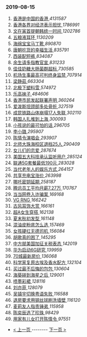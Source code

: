 ### 2019-08-15 
1. [ 香港是中国的香港 ](https://s.weibo.com/weibo?q=%23%E9%A6%99%E6%B8%AF%E6%98%AF%E4%B8%AD%E5%9B%BD%E7%9A%84%E9%A6%99%E6%B8%AF%23&Refer=top) *4131587*
1. [ 香港各界对经济表示担忧 ](https://s.weibo.com/weibo?q=%23%E9%A6%99%E6%B8%AF%E5%90%84%E7%95%8C%E5%AF%B9%E7%BB%8F%E6%B5%8E%E8%A1%A8%E7%A4%BA%E6%8B%85%E5%BF%A7%23&Refer=top) *1786991*
1. [ 文在寅首提朝韩统一时间 ](https://s.weibo.com/weibo?q=%23%E6%96%87%E5%9C%A8%E5%AF%85%E9%A6%96%E6%8F%90%E6%9C%9D%E9%9F%A9%E7%BB%9F%E4%B8%80%E6%97%B6%E9%97%B4%23&Refer=top) *1202786*
1. [ 五粮液耳环 ](https://s.weibo.com/weibo?q=%23%E4%BA%94%E7%B2%AE%E6%B6%B2%E8%80%B3%E7%8E%AF%23&Refer=top) *1130209*
1. [ 海绵宝宝马丁靴 ](https://s.weibo.com/weibo?q=%23%E6%B5%B7%E7%BB%B5%E5%AE%9D%E5%AE%9D%E9%A9%AC%E4%B8%81%E9%9D%B4%23&Refer=top) *890870*
1. [ 唐朝吃货的幸福生活 ](https://s.weibo.com/weibo?q=%23%E5%94%90%E6%9C%9D%E5%90%83%E8%B4%A7%E7%9A%84%E5%B9%B8%E7%A6%8F%E7%94%9F%E6%B4%BB%23&Refer=top) *835791*
1. [ 西装配短裤 ](https://s.weibo.com/weibo?q=%23%E8%A5%BF%E8%A3%85%E9%85%8D%E7%9F%AD%E8%A3%A4%23&Refer=top) *834087*
1. [ 余生请多指教官宣 ](https://s.weibo.com/weibo?q=%23%E4%BD%99%E7%94%9F%E8%AF%B7%E5%A4%9A%E6%8C%87%E6%95%99%E5%AE%98%E5%AE%A3%23&Refer=top) *831233*
1. [ 佳佳奶糖大肠菌群超标 ](https://s.weibo.com/weibo?q=%23%E4%BD%B3%E4%BD%B3%E5%A5%B6%E7%B3%96%E5%A4%A7%E8%82%A0%E8%8F%8C%E7%BE%A4%E8%B6%85%E6%A0%87%23&Refer=top) *730585*
1. [ 机场生事最高可判终身监禁 ](https://s.weibo.com/weibo?q=%E6%9C%BA%E5%9C%BA%E7%94%9F%E4%BA%8B%E6%9C%80%E9%AB%98%E5%8F%AF%E5%88%A4%E7%BB%88%E8%BA%AB%E7%9B%91%E7%A6%81&Refer=top) *707914*
1. [ 梁静茹 ](https://s.weibo.com/weibo?q=%23%E6%A2%81%E9%9D%99%E8%8C%B9%23&Refer=top) *663304*
1. [ 北极下塑料雪 ](https://s.weibo.com/weibo?q=%23%E5%8C%97%E6%9E%81%E4%B8%8B%E5%A1%91%E6%96%99%E9%9B%AA%23&Refer=top) *574972*
1. [ 乐高袜子 ](https://s.weibo.com/weibo?q=%23%E4%B9%90%E9%AB%98%E8%A2%9C%E5%AD%90%23&Refer=top) *484606*
1. [ 香港市民发起联署声明 ](https://s.weibo.com/weibo?q=%23%E9%A6%99%E6%B8%AF%E5%B8%82%E6%B0%91%E5%8F%91%E8%B5%B7%E8%81%94%E7%BD%B2%E5%A3%B0%E6%98%8E%23&Refer=top) *360264*
1. [ 爱泼斯坦颈部多处骨折 ](https://s.weibo.com/weibo?q=%E7%88%B1%E6%B3%BC%E6%96%AF%E5%9D%A6%E9%A2%88%E9%83%A8%E5%A4%9A%E5%A4%84%E9%AA%A8%E6%8A%98&Refer=top) *327519*
1. [ 成昆铁路山体崩塌17人失联 ](https://s.weibo.com/weibo?q=%23%E6%88%90%E6%98%86%E9%93%81%E8%B7%AF%E5%B1%B1%E4%BD%93%E5%B4%A9%E5%A1%8C17%E4%BA%BA%E5%A4%B1%E8%81%94%23&Refer=top) *302110*
1. [ 韩国人扎堆到上海 ](https://s.weibo.com/weibo?q=%23%E9%9F%A9%E5%9B%BD%E4%BA%BA%E6%89%8E%E5%A0%86%E5%88%B0%E4%B8%8A%E6%B5%B7%23&Refer=top) *300093*
1. [ 小孩说的最可怕的话 ](https://s.weibo.com/weibo?q=%23%E5%B0%8F%E5%AD%A9%E8%AF%B4%E7%9A%84%E6%9C%80%E5%8F%AF%E6%80%95%E7%9A%84%E8%AF%9D%23&Refer=top) *296705*
1. [ 李小璐 ](https://s.weibo.com/weibo?q=%23%E6%9D%8E%E5%B0%8F%E7%92%90%23&Refer=top) *295907*
1. [ 陈情令演唱会 ](https://s.weibo.com/weibo?q=%23%E9%99%88%E6%83%85%E4%BB%A4%E6%BC%94%E5%94%B1%E4%BC%9A%23&Refer=top) *293907*
1. [ 北师大珠海校区退档25人 ](https://s.weibo.com/weibo?q=%23%E5%8C%97%E5%B8%88%E5%A4%A7%E7%8F%A0%E6%B5%B7%E6%A0%A1%E5%8C%BA%E9%80%80%E6%A1%A325%E4%BA%BA%23&Refer=top) *290409*
1. [ 女儿们的恋爱 ](https://s.weibo.com/weibo?q=%E5%A5%B3%E5%84%BF%E4%BB%AC%E7%9A%84%E6%81%8B%E7%88%B1&Refer=top) *287674*
1. [ 美国五大科技承认监听用户 ](https://s.weibo.com/weibo?q=%E7%BE%8E%E5%9B%BD%E4%BA%94%E5%A4%A7%E7%A7%91%E6%8A%80%E6%89%BF%E8%AE%A4%E7%9B%91%E5%90%AC%E7%94%A8%E6%88%B7&Refer=top) *285124*
1. [ 联通5G套餐最低190元 ](https://s.weibo.com/weibo?q=%23%E8%81%94%E9%80%9A5G%E5%A5%97%E9%A4%90%E6%9C%80%E4%BD%8E190%E5%85%83%23&Refer=top) *283028*
1. [ 当代老年人的娱乐方式 ](https://s.weibo.com/weibo?q=%23%E5%BD%93%E4%BB%A3%E8%80%81%E5%B9%B4%E4%BA%BA%E7%9A%84%E5%A8%B1%E4%B9%90%E6%96%B9%E5%BC%8F%23&Refer=top) *264157*
1. [ 共享充电宝涨价 ](https://s.weibo.com/weibo?q=%23%E5%85%B1%E4%BA%AB%E5%85%85%E7%94%B5%E5%AE%9D%E6%B6%A8%E4%BB%B7%23&Refer=top) *263998*
1. [ 哪吒密钥延期 ](https://s.weibo.com/weibo?q=%23%E5%93%AA%E5%90%92%E5%AF%86%E9%92%A5%E5%BB%B6%E6%9C%9F%23&Refer=top) *258187*
1. [ 腾讯员工平均月薪7.27万 ](https://s.weibo.com/weibo?q=%23%E8%85%BE%E8%AE%AF%E5%91%98%E5%B7%A5%E5%B9%B3%E5%9D%87%E6%9C%88%E8%96%AA7.27%E4%B8%87%23&Refer=top) *170767*
1. [ 当当网卷入诈骗案 ](https://s.weibo.com/weibo?q=%23%E5%BD%93%E5%BD%93%E7%BD%91%E5%8D%B7%E5%85%A5%E8%AF%88%E9%AA%97%E6%A1%88%23&Refer=top) *169168*
1. [ VG RNG ](https://s.weibo.com/weibo?q=VG%20RNG&Refer=top) *166242*
1. [ 古风耳饰大赏 ](https://s.weibo.com/weibo?q=%23%E5%8F%A4%E9%A3%8E%E8%80%B3%E9%A5%B0%E5%A4%A7%E8%B5%8F%23&Refer=top) *166161*
1. [ 超A女生穿搭 ](https://s.weibo.com/weibo?q=%23%E8%B6%85A%E5%A5%B3%E7%94%9F%E7%A9%BF%E6%90%AD%23&Refer=top) *162138*
1. [ 夏末秋初发型 ](https://s.weibo.com/weibo?q=%23%E5%A4%8F%E6%9C%AB%E7%A7%8B%E5%88%9D%E5%8F%91%E5%9E%8B%23&Refer=top) *161148*
1. [ 混油皮粉底怎么选 ](https://s.weibo.com/weibo?q=%23%E6%B7%B7%E6%B2%B9%E7%9A%AE%E7%B2%89%E5%BA%95%E6%80%8E%E4%B9%88%E9%80%89%23&Refer=top) *157469*
1. [ 女孩硬扛无德司机 ](https://s.weibo.com/weibo?q=%E5%A5%B3%E5%AD%A9%E7%A1%AC%E6%89%9B%E6%97%A0%E5%BE%B7%E5%8F%B8%E6%9C%BA&Refer=top) *156084*
1. [ 胡歌真的困了 ](https://s.weibo.com/weibo?q=%23%E8%83%A1%E6%AD%8C%E7%9C%9F%E7%9A%84%E5%9B%B0%E4%BA%86%23&Refer=top) *145295*
1. [ 中方就美国加征关税表态 ](https://s.weibo.com/weibo?q=%E4%B8%AD%E6%96%B9%E5%B0%B1%E7%BE%8E%E5%9B%BD%E5%8A%A0%E5%BE%81%E5%85%B3%E7%A8%8E%E8%A1%A8%E6%80%81&Refer=top) *142019*
1. [ 华为启动6G研究 ](https://s.weibo.com/weibo?q=%23%E5%8D%8E%E4%B8%BA%E5%90%AF%E5%8A%A86G%E7%A0%94%E7%A9%B6%23&Refer=top) *139959*
1. [ 70城最新房价 ](https://s.weibo.com/weibo?q=%2370%E5%9F%8E%E6%9C%80%E6%96%B0%E6%88%BF%E4%BB%B7%23&Refer=top) *136068*
1. [ 科学家复原古埃及香水配方 ](https://s.weibo.com/weibo?q=%E7%A7%91%E5%AD%A6%E5%AE%B6%E5%A4%8D%E5%8E%9F%E5%8F%A4%E5%9F%83%E5%8F%8A%E9%A6%99%E6%B0%B4%E9%85%8D%E6%96%B9&Refer=top) *132104*
1. [ 买过最不后悔的包包 ](https://s.weibo.com/weibo?q=%23%E4%B9%B0%E8%BF%87%E6%9C%80%E4%B8%8D%E5%90%8E%E6%82%94%E7%9A%84%E5%8C%85%E5%8C%85%23&Refer=top) *130604*
1. [ 海葵碰到海星之后 ](https://s.weibo.com/weibo?q=%E6%B5%B7%E8%91%B5%E7%A2%B0%E5%88%B0%E6%B5%B7%E6%98%9F%E4%B9%8B%E5%90%8E&Refer=top) *129001*
1. [ 喷墨彩裙 ](https://s.weibo.com/weibo?q=%23%E5%96%B7%E5%A2%A8%E5%BD%A9%E8%A3%99%23&Refer=top) *128116*
1. [ 刘亦菲 ](https://s.weibo.com/weibo?q=%E5%88%98%E4%BA%A6%E8%8F%B2&Refer=top) *128079*
1. [ 吴镇宇切换粤语失败 ](https://s.weibo.com/weibo?q=%23%E5%90%B4%E9%95%87%E5%AE%87%E5%88%87%E6%8D%A2%E7%B2%A4%E8%AF%AD%E5%A4%B1%E8%B4%A5%23&Refer=top) *116588*
1. [ 退房要求用钢丝球刷洗墙壁 ](https://s.weibo.com/weibo?q=%E9%80%80%E6%88%BF%E8%A6%81%E6%B1%82%E7%94%A8%E9%92%A2%E4%B8%9D%E7%90%83%E5%88%B7%E6%B4%97%E5%A2%99%E5%A3%81&Refer=top) *116120*
1. [ 麦莉友人指责锤弟 ](https://s.weibo.com/weibo?q=%E9%BA%A6%E8%8E%89%E5%8F%8B%E4%BA%BA%E6%8C%87%E8%B4%A3%E9%94%A4%E5%BC%9F&Refer=top) *115958*
1. [ 陈奕辰选了珍珠 ](https://s.weibo.com/weibo?q=%23%E9%99%88%E5%A5%95%E8%BE%B0%E9%80%89%E4%BA%86%E7%8F%8D%E7%8F%A0%23&Refer=top) *98429*
1. [ 用家有儿女打开陈情令 ](https://s.weibo.com/weibo?q=%23%E7%94%A8%E5%AE%B6%E6%9C%89%E5%84%BF%E5%A5%B3%E6%89%93%E5%BC%80%E9%99%88%E6%83%85%E4%BB%A4%23&Refer=top) *97551* 

- [ < 上一页 ](https://github.com/able8/weibo-hot-record/blob/master/2019-08-14.md) -------- [ 下一页 > ](https://github.com/able8/weibo-hot-record/blob/master/2019-08-16.md)